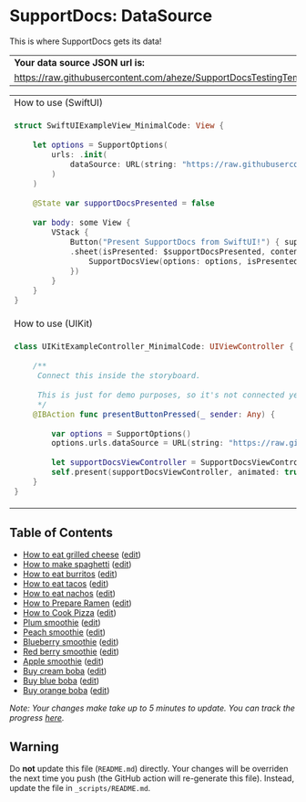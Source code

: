 # SupportDocs: DataSource
This is where SupportDocs gets its data!

<table>
  <tr>
    <td>
      <strong>Your data source JSON url is:
    </td>
  </tr>
  <tr>
    <td>
      <a id="datasource_url" href="https://raw.githubusercontent.com/aheze/SupportDocsTestingTemplate3/DataSource/_data/supportdocs_datasource.json">https://raw.githubusercontent.com/aheze/SupportDocsTestingTemplate3/DataSource/_data/supportdocs_datasource.json</a>
    </td>
  </tr>
</table>

<table>
  <tr>
    <td>
      How to use (SwiftUI)
    </td>
  </tr>
  <tr>
  <td>
     
  ```Swift
  struct SwiftUIExampleView_MinimalCode: View {
    
      let options = SupportOptions(
          urls: .init(
              dataSource: URL(string: "https://raw.githubusercontent.com/aheze/SupportDocsTestingTemplate3/DataSource/_data/supportdocs_datasource.json")!
          )
      )
    
      @State var supportDocsPresented = false
    
      var body: some View {
          VStack {
              Button("Present SupportDocs from SwiftUI!") { supportDocsPresented = true }
              .sheet(isPresented: $supportDocsPresented, content: {
                  SupportDocsView(options: options, isPresented: $supportDocsPresented)
              })
          }
      }
  }
  ```
  </td>
  </tr>
  
  <tr>
    <td>
      How to use (UIKit)
    </td>
  </tr>
  <tr>
  <td>
     
  ```Swift
  class UIKitExampleController_MinimalCode: UIViewController {
    
      /**
       Connect this inside the storyboard.
     
       This is just for demo purposes, so it's not connected yet.
       */
      @IBAction func presentButtonPressed(_ sender: Any) {
        
          var options = SupportOptions()
          options.urls.dataSource = URL(string: "https://raw.githubusercontent.com/aheze/SupportDocsTestingTemplate3/DataSource/_data/supportdocs_datasource.json")!
        
          let supportDocsViewController = SupportDocsViewController(options: options)
          self.present(supportDocsViewController, animated: true, completion: nil)
      }
  }
  ```
  </td>
  </tr>
</table>

## Table of Contents
- [How to eat grilled cheese](https://aheze.github.io/SupportDocsTestingTemplate3/Sample-FastFood/HowToEatGrilledCheese) ([edit](https://github.com/aheze/SupportDocsTestingTemplate3/edit/DataSource/Sample-FastFood/HowToEatGrilledCheese.md))
- [How to make spaghetti](https://aheze.github.io/SupportDocsTestingTemplate3/Sample-FastFood/HowToMakeSpaghetti) ([edit](https://github.com/aheze/SupportDocsTestingTemplate3/edit/DataSource/Sample-FastFood/HowToMakeSpaghetti.md))
- [How to eat burritos](https://aheze.github.io/SupportDocsTestingTemplate3/Sample-FastFood/HowToEatBurritos) ([edit](https://github.com/aheze/SupportDocsTestingTemplate3/edit/DataSource/Sample-FastFood/HowToEatBurritos.md))
- [How to eat tacos](https://aheze.github.io/SupportDocsTestingTemplate3/Sample-FastFood/HowToEatTacos) ([edit](https://github.com/aheze/SupportDocsTestingTemplate3/edit/DataSource/Sample-FastFood/HowToEatTacos.md))
- [How to eat nachos](https://aheze.github.io/SupportDocsTestingTemplate3/Sample-FastFood/HowToEatNachos) ([edit](https://github.com/aheze/SupportDocsTestingTemplate3/edit/DataSource/Sample-FastFood/HowToEatNachos.md))
- [How to Prepare Ramen](https://aheze.github.io/SupportDocsTestingTemplate3/Sample-FastFood/HowToPrepareRamen) ([edit](https://github.com/aheze/SupportDocsTestingTemplate3/edit/DataSource/Sample-FastFood/HowToPrepareRamen.md))
- [How to Cook Pizza](https://aheze.github.io/SupportDocsTestingTemplate3/Sample-FastFood/HowToCookPizza) ([edit](https://github.com/aheze/SupportDocsTestingTemplate3/edit/DataSource/Sample-FastFood/HowToCookPizza.md))
- [Plum smoothie](https://aheze.github.io/SupportDocsTestingTemplate3/Sample-Smoothies/Plum) ([edit](https://github.com/aheze/SupportDocsTestingTemplate3/edit/DataSource/Sample-Smoothies/Plum.md))
- [Peach smoothie](https://aheze.github.io/SupportDocsTestingTemplate3/Sample-Smoothies/Peach) ([edit](https://github.com/aheze/SupportDocsTestingTemplate3/edit/DataSource/Sample-Smoothies/Peach.md))
- [Blueberry smoothie](https://aheze.github.io/SupportDocsTestingTemplate3/Sample-Smoothies/Blueberry) ([edit](https://github.com/aheze/SupportDocsTestingTemplate3/edit/DataSource/Sample-Smoothies/Blueberry.md))
- [Red berry smoothie](https://aheze.github.io/SupportDocsTestingTemplate3/Sample-Smoothies/RedBerries) ([edit](https://github.com/aheze/SupportDocsTestingTemplate3/edit/DataSource/Sample-Smoothies/RedBerries.md))
- [Apple smoothie](https://aheze.github.io/SupportDocsTestingTemplate3/Sample-Smoothies/Apple) ([edit](https://github.com/aheze/SupportDocsTestingTemplate3/edit/DataSource/Sample-Smoothies/Apple.md))
- [Buy cream boba](https://aheze.github.io/SupportDocsTestingTemplate3/Sample-Boba/BuyCreamBoba) ([edit](https://github.com/aheze/SupportDocsTestingTemplate3/edit/DataSource/Sample-Boba/BuyCreamBoba.md))
- [Buy blue boba](https://aheze.github.io/SupportDocsTestingTemplate3/Sample-Boba/BuyBlueBoba) ([edit](https://github.com/aheze/SupportDocsTestingTemplate3/edit/DataSource/Sample-Boba/BuyBlueBoba.md))
- [Buy orange boba](https://aheze.github.io/SupportDocsTestingTemplate3/Sample-Boba/BuyOrangeBoba) ([edit](https://github.com/aheze/SupportDocsTestingTemplate3/edit/DataSource/Sample-Boba/BuyOrangeBoba.md))


*Note: Your changes make take up to 5 minutes to update. You can track the progress [here](https://github.com/aheze/SupportDocsTestingTemplate3/deployments/activity_log?environment=github-pages).*

## Warning
Do **not** update this file (`README.md`) directly. Your changes will be overriden the next time you push (the GitHub action will re-generate this file). Instead, update the file in `_scripts/README.md`. 